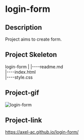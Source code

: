 # login-form
## Description
Project aims to create form.
## Project Skeleton
login-form
|
|----readme.md           
|----index.html  
|----style.css 
## Project-gif 
![login-form](https://user-images.githubusercontent.com/102467587/209473725-4c29c1c9-67b6-4a38-a605-677d20021a57.gif)
## Project-link
https://axel-ac.github.io/login-form/
